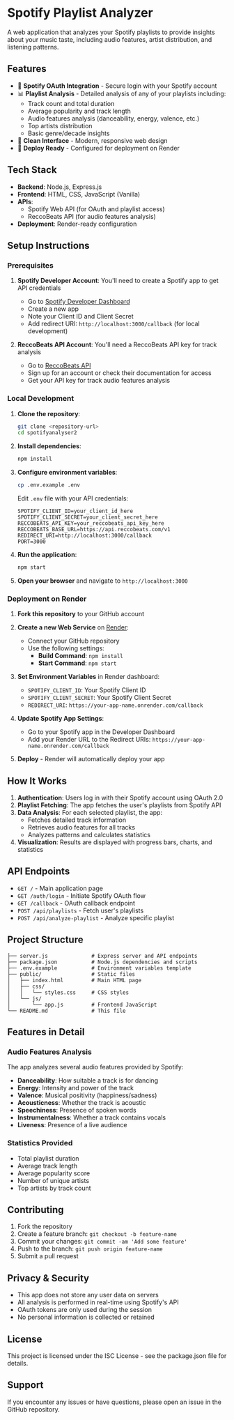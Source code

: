 # Spotify Playlist Analyzer

A web application that analyzes your Spotify playlists to provide insights about your music taste, including audio features, artist distribution, and listening patterns.

## Features

- 🎵 **Spotify OAuth Integration** - Secure login with your Spotify account
- 📊 **Playlist Analysis** - Detailed analysis of any of your playlists including:
  - Track count and total duration
  - Average popularity and track length
  - Audio features analysis (danceability, energy, valence, etc.)
  - Top artists distribution
  - Basic genre/decade insights
- 🎨 **Clean Interface** - Modern, responsive web design
- 🚀 **Deploy Ready** - Configured for deployment on Render

## Tech Stack

- **Backend**: Node.js, Express.js
- **Frontend**: HTML, CSS, JavaScript (Vanilla)
- **APIs**: 
  - Spotify Web API (for OAuth and playlist access)
  - ReccoBeats API (for audio features analysis)
- **Deployment**: Render-ready configuration

## Setup Instructions

### Prerequisites

1. **Spotify Developer Account**: You'll need to create a Spotify app to get API credentials
   - Go to [Spotify Developer Dashboard](https://developer.spotify.com/dashboard)
   - Create a new app
   - Note your Client ID and Client Secret
   - Add redirect URI: `http://localhost:3000/callback` (for local development)

2. **ReccoBeats API Account**: You'll need a ReccoBeats API key for track analysis
   - Go to [ReccoBeats API](https://api.reccobeats.com/)
   - Sign up for an account or check their documentation for access
   - Get your API key for track audio features analysis

### Local Development

1. **Clone the repository**:
   ```bash
   git clone <repository-url>
   cd spotifyanalyser2
   ```

2. **Install dependencies**:
   ```bash
   npm install
   ```

3. **Configure environment variables**:
   ```bash
   cp .env.example .env
   ```
   
   Edit `.env` file with your API credentials:
   ```
   SPOTIFY_CLIENT_ID=your_client_id_here
   SPOTIFY_CLIENT_SECRET=your_client_secret_here
   RECCOBEATS_API_KEY=your_reccobeats_api_key_here
   RECCOBEATS_BASE_URL=https://api.reccobeats.com/v1
   REDIRECT_URI=http://localhost:3000/callback
   PORT=3000
   ```

4. **Run the application**:
   ```bash
   npm start
   ```

5. **Open your browser** and navigate to `http://localhost:3000`

### Deployment on Render

1. **Fork this repository** to your GitHub account

2. **Create a new Web Service** on [Render](https://render.com):
   - Connect your GitHub repository
   - Use the following settings:
     - **Build Command**: `npm install`
     - **Start Command**: `npm start`

3. **Set Environment Variables** in Render dashboard:
   - `SPOTIFY_CLIENT_ID`: Your Spotify Client ID
   - `SPOTIFY_CLIENT_SECRET`: Your Spotify Client Secret
   - `REDIRECT_URI`: `https://your-app-name.onrender.com/callback`

4. **Update Spotify App Settings**:
   - Go to your Spotify app in the Developer Dashboard
   - Add your Render URL to the Redirect URIs: `https://your-app-name.onrender.com/callback`

5. **Deploy** - Render will automatically deploy your app

## How It Works

1. **Authentication**: Users log in with their Spotify account using OAuth 2.0
2. **Playlist Fetching**: The app fetches the user's playlists from Spotify API
3. **Data Analysis**: For each selected playlist, the app:
   - Fetches detailed track information
   - Retrieves audio features for all tracks
   - Analyzes patterns and calculates statistics
4. **Visualization**: Results are displayed with progress bars, charts, and statistics

## API Endpoints

- `GET /` - Main application page
- `GET /auth/login` - Initiate Spotify OAuth flow
- `GET /callback` - OAuth callback endpoint
- `POST /api/playlists` - Fetch user's playlists
- `POST /api/analyze-playlist` - Analyze specific playlist

## Project Structure

```
├── server.js              # Express server and API endpoints
├── package.json           # Node.js dependencies and scripts
├── .env.example           # Environment variables template
├── public/                # Static files
│   ├── index.html         # Main HTML page
│   ├── css/
│   │   └── styles.css     # CSS styles
│   └── js/
│       └── app.js         # Frontend JavaScript
└── README.md              # This file
```

## Features in Detail

### Audio Features Analysis
The app analyzes several audio features provided by Spotify:
- **Danceability**: How suitable a track is for dancing
- **Energy**: Intensity and power of the track
- **Valence**: Musical positivity (happiness/sadness)
- **Acousticness**: Whether the track is acoustic
- **Speechiness**: Presence of spoken words
- **Instrumentalness**: Whether a track contains vocals
- **Liveness**: Presence of a live audience

### Statistics Provided
- Total playlist duration
- Average track length
- Average popularity score
- Number of unique artists
- Top artists by track count

## Contributing

1. Fork the repository
2. Create a feature branch: `git checkout -b feature-name`
3. Commit your changes: `git commit -am 'Add some feature'`
4. Push to the branch: `git push origin feature-name`
5. Submit a pull request

## Privacy & Security

- This app does not store any user data on servers
- All analysis is performed in real-time using Spotify's API
- OAuth tokens are only used during the session
- No personal information is collected or retained

## License

This project is licensed under the ISC License - see the package.json file for details.

## Support

If you encounter any issues or have questions, please open an issue in the GitHub repository.